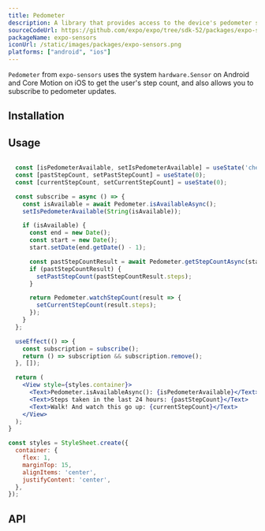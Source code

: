 ```yaml
---
title: Pedometer
description: A library that provides access to the device's pedometer sensor.
sourceCodeUrl: https://github.com/expo/expo/tree/sdk-52/packages/expo-sensors
packageName: expo-sensors
iconUrl: /static/images/packages/expo-sensors.png
platforms: ["android", "ios"]
---
```


`Pedometer` from `expo-sensors` uses the system `hardware.Sensor` on Android and Core Motion on iOS to get the user's step count, and also allows you to subscribe to pedometer updates.

## Installation

## Usage

```jsx

  const [isPedometerAvailable, setIsPedometerAvailable] = useState('checking');
  const [pastStepCount, setPastStepCount] = useState(0);
  const [currentStepCount, setCurrentStepCount] = useState(0);

  const subscribe = async () => {
    const isAvailable = await Pedometer.isAvailableAsync();
    setIsPedometerAvailable(String(isAvailable));

    if (isAvailable) {
      const end = new Date();
      const start = new Date();
      start.setDate(end.getDate() - 1);

      const pastStepCountResult = await Pedometer.getStepCountAsync(start, end);
      if (pastStepCountResult) {
        setPastStepCount(pastStepCountResult.steps);
      }

      return Pedometer.watchStepCount(result => {
        setCurrentStepCount(result.steps);
      });
    }
  };

  useEffect(() => {
    const subscription = subscribe();
    return () => subscription && subscription.remove();
  }, []);

  return (
    <View style={styles.container}>
      <Text>Pedometer.isAvailableAsync(): {isPedometerAvailable}</Text>
      <Text>Steps taken in the last 24 hours: {pastStepCount}</Text>
      <Text>Walk! And watch this go up: {currentStepCount}</Text>
    </View>
  );
}

const styles = StyleSheet.create({
  container: {
    flex: 1,
    marginTop: 15,
    alignItems: 'center',
    justifyContent: 'center',
  },
});
```

## API

```js

```